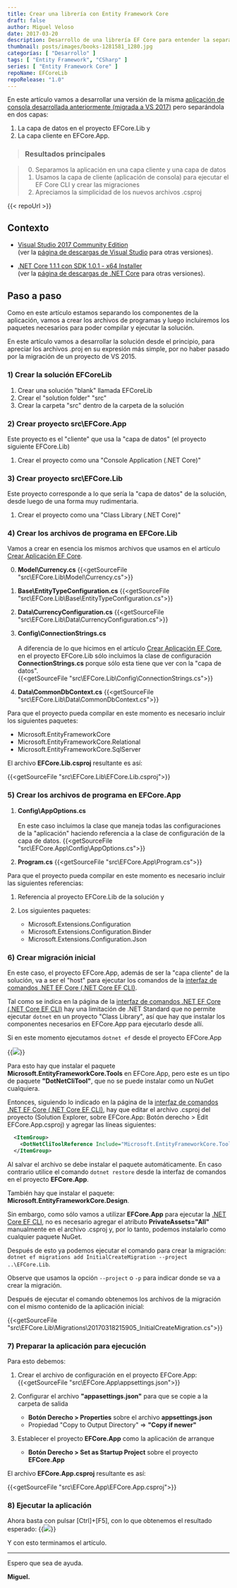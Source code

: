 ```yaml
---
title: Crear una librería con Entity Framework Core
draft: false
author: Miguel Veloso
date: 2017-03-20
description: Desarrollo de una librería EF Core para entender la separación de componentes con EF Core.
thumbnail: posts/images/books-1281581_1280.jpg
categorías: [ "Desarrollo" ]
tags: [ "Entity Framework", "CSharp" ]
series: [ "Entity Framework Core" ]
repoName: EFCoreLib
repoRelease: "1.0"
---
```


En este artículo vamos a desarrollar una versión de la misma [aplicación de consola desarrollada anteriormente (migrada a VS 2017)](/posts/migrar-aplicacion-consola-visual-studio-2017) pero separándola en dos capas:

1. La capa de datos en el proyecto EFCore.Lib y
2. La capa cliente en EFCore.App.

> ### <i style="font-size: larger" class="fa fa-info-circle" aria-hidden="true"></i> Resultados principales

> 0. Separamos la aplicación en una capa cliente y una capa de datos
> 0. Usamos la capa de cliente (aplicación de consola) para ejecutar el EF Core CLI y crear las migraciones
> 0. Apreciamos la simplicidad de los nuevos archivos .csproj

{{< repoUrl >}}

## Contexto

* [Visual Studio 2017 Community Edition](https://www.visualstudio.com/es/thank-you-downloading-visual-studio/?sku=Community&rel=15)  
(ver la [página de descargas de Visual Studio](https://www.visualstudio.com/es/downloads/) para otras versiones).

* [.NET Core 1.1.1 con SDK 1.0.1 - x64 Installer](https://go.microsoft.com/fwlink/?linkid=843448)  
(ver la [página de descargas de .NET Core](https://github.com/dotnet/core/blob/master/release-notes/download-archive.md) para otras versiones).

## Paso a paso

Como en este artículo estamos separando los componentes de la aplicación, vamos a crear los archivos de programas y luego incluiremos los paquetes necesarios para poder compilar y ejecutar la solución.

En este artículo vamos a desarrollar la solución desde el principio, para apreciar los archivos .proj en su expresión más simple, por no haber pasado por la migración de un proyecto de VS 2015.

### 1) Crear la solución EFCoreLib

1. Crear una solución "blank" llamada EFCoreLib
2. Crear el "solution folder" "src"
3. Crear la carpeta "src" dentro de la carpeta de la solución

### 2) Crear proyecto src\EFCore.App 

Este proyecto es el "cliente" que usa la "capa de datos" (el proyecto siguiente EFCore.Lib)

1. Crear el proyecto como una "Console Application (.NET Core)"

### 3) Crear proyecto src\EFCore.Lib

Este proyecto corresponde a lo que sería la "capa de datos" de la solución, desde luego de una forma muy rudimentaria.

1. Crear el proyecto como una "Class Library (.NET Core)"

### 4) Crear los archivos de programa en EFCore.Lib

Vamos a crear en esencia los mismos archivos que usamos en el artículo [Crear Aplicación EF Core](/posts/crear-aplicacion-entity-framework-core).

0. **Model\Currency.cs**
   {{<getSourceFile "src\EFCore.Lib\Model\Currency.cs">}}

0. **Base\EntityTypeConfiguration.cs**
   {{<getSourceFile "src\EFCore.Lib\Base\EntityTypeConfiguration.cs">}}

0. **Data\CurrencyConfiguration.cs**
   {{<getSourceFile "src\EFCore.Lib\Data\CurrencyConfiguration.cs">}}

0. **Config\ConnectionStrings.cs** <br/>  
A diferencia de lo que hicimos en el artículo [Crear Aplicación EF Core](/posts/crear-aplicacion-entity-framework-core), en el proyecto EFCore.Lib sólo incluimos la clase de configuración **ConnectionStrings.cs** porque sólo esta tiene que ver con la "capa de datos".  
   {{<getSourceFile "src\EFCore.Lib\Config\ConnectionStrings.cs">}}

0. **Data\CommonDbContext.cs**
   {{<getSourceFile "src\EFCore.Lib\Data\CommonDbContext.cs">}}

Para que el proyecto pueda compilar en este momento es necesario incluir los siguientes paquetes:

* Microsoft.EntityFrameworkCore
* Microsoft.EntityFrameworkCore.Relational
* Microsoft.EntityFrameworkCore.SqlServer

El archivo **EFCore.Lib.csproj** resultante es así:

{{<getSourceFile "src\EFCore.Lib\EFCore.Lib.csproj">}}

### 5) Crear los archivos de programa en EFCore.App

1. **Config\AppOptions.cs** <br/>  
En este caso incluimos la clase que maneja todas las configuraciones de la "aplicación" haciendo referencia a la clase de configuración de la capa de datos.
   {{<getSourceFile "src\EFCore.App\Config\AppOptions.cs">}}

2. **Program.cs**
   {{<getSourceFile "src\EFCore.App\Program.cs">}}

Para que el proyecto pueda compilar en este momento es necesario incluir las siguientes referencias:

1. Referencia al proyecto EFCore.Lib de la solución y

2. Los siguientes paquetes:
   * Microsoft.Extensions.Configuration
   * Microsoft.Extensions.Configuration.Binder
   * Microsoft.Extensions.Configuration.Json

### 6) Crear migración inicial

En este caso, el proyecto EFCore.App, además de ser la "capa cliente" de la solución, va a ser el "host" para ejecutar los comandos de la [interfaz de comandos .NET EF Core (.NET Core EF CLI)](https://docs.microsoft.com/en-us/ef/core/miscellaneous/cli/dotnet).

Tal como se indica en la página de la [interfaz de comandos .NET EF Core (.NET Core EF CLI)](https://docs.microsoft.com/en-us/ef/core/miscellaneous/cli/dotnet#net-standard-limitation) hay una limitación de .NET Standard que no permite ejecutar ```dotnet``` en un proyecto "Class Library", así que hay que instalar los componentes necesarios en EFCore.App para ejecutarlo desde allí.

Si en este momento ejecutamos ```dotnet ef``` desde el proyecto EFCore.App 

{{<image src="/posts/images/cmd_2017-03-18_21-23-38.png">}}

Para esto hay que instalar el paquete **Microsoft.EntityFrameworkCore.Tools** en EFCore.App, pero este es un tipo de paquete **"DotNetCliTool"**, que no se puede instalar como un NuGet cualquiera.

Entonces, siguiendo lo indicado en la página de la [interfaz de comandos .NET EF Core (.NET Core EF CLI)](https://docs.microsoft.com/en-us/ef/core/miscellaneous/cli/dotnet#workaround-1---use-an-app-as-the-startup-project), hay que editar el archivo .csproj del proyecto (Solution Explorer, sobre EFCore.App: Botón derecho > Edit EFCore.App.csproj) y agregar las líneas siguientes:


```xml
  <ItemGroup>
    <DotNetCliToolReference Include="Microsoft.EntityFrameworkCore.Tools.DotNet" Version="1.0.0" />
  </ItemGroup>
```

Al salvar el archivo se debe instalar el paquete automáticamente. En caso contrario utilice el comando ```dotnet restore``` desde la interfaz de comandos en el proyecto **EFCore.App**.

También hay que instalar el paquete: **Microsoft.EntityFrameworkCore.Design**.

Sin embargo, como sólo vamos a utilizar **EFCore.App** para ejecutar la [.NET Core EF CLI](https://docs.microsoft.com/en-us/ef/core/miscellaneous/cli/dotnet), no es necesario agregar el atributo **PrivateAssets="All"** manualmente en el archivo .csproj y, por lo tanto, podemos instalarlo como cualquier paquete NuGet.

Después de esto ya podemos ejecutar el comando para crear la migración: ```dotnet ef migrations add InitialCreateMigration --project ..\EFCore.Lib```.

Observe que usamos la opción ```--project``` o ```-p``` para indicar donde se va a crear la migración.

Después de ejecutar el comando obtenemos los archivos de la migración con el mismo contenido de la aplicación inicial:

{{<getSourceFile "src\EFCore.Lib\Migrations\20170318215905_InitialCreateMigration.cs">}}

### 7) Preparar la aplicación para ejecución

Para esto debemos:

1. Crear el archivo de configuración en el proyecto EFCore.App:
   {{<getSourceFile "src\EFCore.App\appsettings.json">}}

2. Configurar el archivo **"appasettings.json"** para que se copie a la carpeta de salida

   * **Botón Derecho > Properties** sobre el archivo **appsettings.json** 
   * Propiedad "Copy to Output Directory" => **"Copy if newer"**

3. Establecer el proyecto **EFCore.App** como la aplicación de arranque  

   * **Botón Derecho > Set as Startup Project** sobre el proyecto **EFCore.App** 

El archivo **EFCore.App.csproj** resultante es así:

{{<getSourceFile "src\EFCore.App\EFCore.App.csproj">}}

### 8) Ejecutar la aplicación

Ahora basta con pulsar [Ctrl]+[F5], con lo que obtenemos el resultado esperado:
   {{<image src="/posts/images/cmd_2017-03-20_16-14-12.png">}}

Y con esto terminamos el artículo.

---

Espero que sea de ayuda.

**Miguel.**
